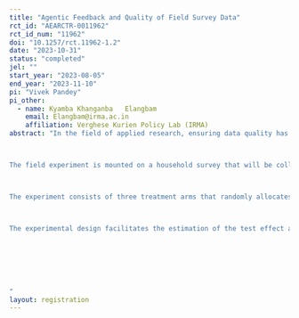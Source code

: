 ```yaml
---
title: "Agentic Feedback and Quality of Field Survey Data"
rct_id: "AEARCTR-0011962"
rct_id_num: "11962"
doi: "10.1257/rct.11962-1.2"
date: "2023-10-31"
status: "completed"
jel: ""
start_year: "2023-08-05"
end_year: "2023-11-10"
pi: "Vivek Pandey"
pi_other:
  - name: Kyamba Khanganba   Elangbam
    email: Elangbam@irma.ac.in
    affiliation: Verghese Kurien Policy Lab (IRMA)
abstract: "In the field of applied research, ensuring data quality has emerged as a significant concern, as evidenced by a substantial body of literature. Over the past two decades, there have been notable advancements in data collection procedures. This includes a transition from traditional paper-based data collection to tablet-based CAPI methods, as well as improvements in telephonic data collection during the COVID-19 pandemic. Despite several innovations on the technology side of the data collection process, field enumerator-level initiatives are quite few. Guidelines from most think-tanks and research labs focus on survey training and survey manuals. Some researchers recommend conducting tests at the end of the survey training, to enhance awareness of field enumerators. 

The field experiment is mounted on a household survey that will be collected as part of a baseline survey of a school milk program in Gujarat, India. The state has historically experienced higher incidence of stunting and malnutrition among children and continues to do so. Therefore, the program seeks to provide liquid milk in government schools in order to improve child nutrition status. The experiment is therefore an attempt to generate causal evidence on how to improve the quality of anthropometric and other sensitive data at the individual and household level. In addition to standard household modules (including roster, assets, income, etc.), the study survey captures information on child anthropometry, child consumption, mother's well-being and her activity status. 

The experiment consists of three treatment arms that randomly allocates 60 field enumerators using block-design across 120 villages: (i) enumerators in the control group villages receive a standard survey training with no tests (C), (ii) enumerators in the first treatment group solve three tests at the end of each day of the training and receive non-agentic feedbacks (T1), and (iii) enumerators in the second treatment group solve an identical tests as T1 but in addition they receive agentic feedbacks with an option for resubmission based on feedbacks (T2). The field experiment can examine the effect of frequent testing during survey trainings (T1 versus C) and variations in feedbacks on quality of survey data (T1 versus T2 and T2 versus C). 

The experimental design facilitates the estimation of the test effect and agentic feedback on the quality of survey data. Quality of survey data is assessed from high-frequency checks that are completed on each day of the field work. The potential channel for generic testing includes awareness while agentic feedbacks may trigger mechanisms such as motivation, self-confidence, and self-responsibility. 



"
layout: registration
---
```


